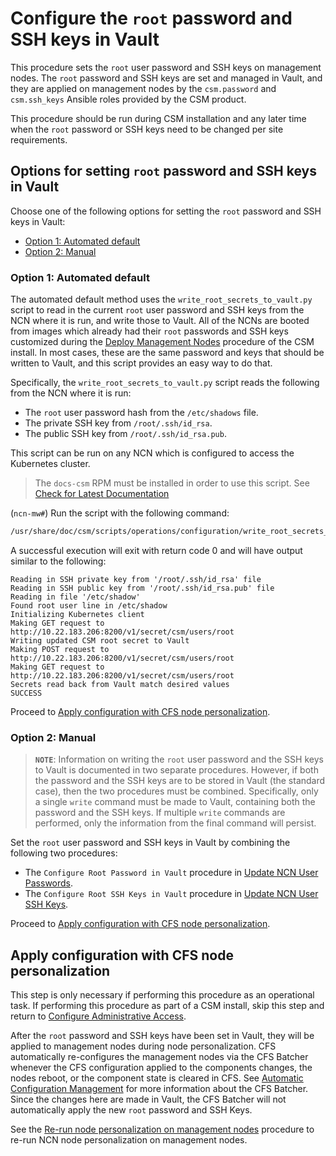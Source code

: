 # Configure the `root` password and SSH keys in Vault

This procedure sets the `root` user password and SSH keys on management nodes. The `root` password
and SSH keys are set and managed in Vault, and they are applied on management nodes by the
`csm.password` and `csm.ssh_keys` Ansible roles provided by the CSM product.

This procedure should be run during CSM installation and any later time when the `root` password or
SSH keys need to be changed per site requirements.

## Options for setting `root` password and SSH keys in Vault

Choose one of the following options for setting the `root` password and SSH keys in Vault:

- [Option 1: Automated default](#option-1-automated-default)
- [Option 2: Manual](#option-2-manual)

### Option 1: Automated default

The automated default method uses the `write_root_secrets_to_vault.py` script to read in the current
`root` user password and SSH keys from the NCN where it is run, and write those to Vault. All of the NCNs are
booted from images which already had their `root` passwords and SSH keys customized during the
[Deploy Management Nodes](../../install/deploy_non-compute_nodes.md#2-deploy-management-nodes)
procedure of the CSM install. In most cases, these are the same password and keys that should be
written to Vault, and this script provides an easy way to do that.

Specifically, the `write_root_secrets_to_vault.py` script reads the following from the NCN where it is run:

- The `root` user password hash from the `/etc/shadows` file.
- The private SSH key from `/root/.ssh/id_rsa`.
- The public SSH key from `/root/.ssh/id_rsa.pub`.

This script can be run on any NCN which is configured to access the Kubernetes cluster.

> The `docs-csm` RPM must be installed in order to use this script. See
> [Check for Latest Documentation](../../update_product_stream/README.md#check-for-latest-documentation)

(`ncn-mw#`) Run the script with the following command:

```bash
/usr/share/doc/csm/scripts/operations/configuration/write_root_secrets_to_vault.py
```

A successful execution will exit with return code 0 and will have output similar to the following:

```text
Reading in SSH private key from '/root/.ssh/id_rsa' file
Reading in SSH public key from '/root/.ssh/id_rsa.pub' file
Reading in file '/etc/shadow'
Found root user line in /etc/shadow
Initializing Kubernetes client
Making GET request to http://10.22.183.206:8200/v1/secret/csm/users/root
Writing updated CSM root secret to Vault
Making POST request to http://10.22.183.206:8200/v1/secret/csm/users/root
Making GET request to http://10.22.183.206:8200/v1/secret/csm/users/root
Secrets read back from Vault match desired values
SUCCESS
```

Proceed to [Apply configuration with CFS node personalization](#apply-configuration-with-cfs-node-personalization).

### Option 2: Manual

> **`NOTE`**: Information on writing the `root` user password and the SSH keys to Vault is documented
> in two separate procedures. However, if both the password and the SSH keys are to be stored
> in Vault (the standard case), then the two procedures must be combined. Specifically, only
> a single `write` command must be made to Vault, containing both the password and the
> SSH keys. If multiple `write` commands are performed, only the information from the
> final command will persist.

Set the `root` user password and SSH keys in Vault by combining the following two procedures:

- The `Configure Root Password in Vault` procedure in [Update NCN User Passwords](../security_and_authentication/Update_NCN_Passwords.md#procedure-configure-root-password-in-vault).
- The `Configure Root SSH Keys in Vault` procedure in [Update NCN User SSH Keys](../security_and_authentication/SSH_Keys.md#procedure-apply-root-ssh-keys-to-ncns-standalone).

Proceed to [Apply configuration with CFS node personalization](#apply-configuration-with-cfs-node-personalization).

## Apply configuration with CFS node personalization

This step is only necessary if performing this procedure as an operational task. If performing
this procedure as part of a CSM install, skip this step and return to
[Configure Administrative Access](../../install/configure_administrative_access.md).

After the `root` password and SSH keys have been set in Vault, they will be applied to management
nodes during node personalization. CFS automatically re-configures the management nodes via the CFS
Batcher whenever the CFS configuration applied to the components changes, the nodes reboot, or the
component state is cleared in CFS.
See [Automatic Configuration Management](../configuration_management/Automatic_Configuration_Management.md)
for more information about the CFS Batcher. Since the changes here are made in Vault, the CFS
Batcher will not automatically apply the new `root` password and SSH Keys.

See the [Re-run node personalization on management nodes](../configuration_management/Management_Node_Personalization.md#re-run-node-personalization-on-management-nodes)
procedure to re-run NCN node personalization on management nodes.
